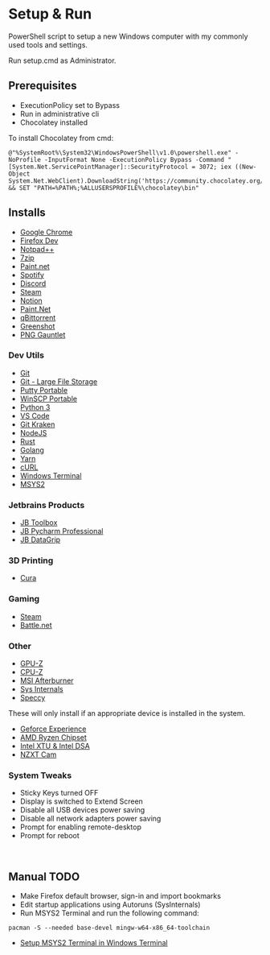 # Setup & Run

PowerShell script to setup a new Windows computer with my commonly used tools and settings.

Run setup.cmd as Administrator.

## Prerequisites

* ExecutionPolicy set to Bypass
* Run in administrative cli
* Chocolatey installed

To install Chocolatey from cmd:

```console
@"%SystemRoot%\System32\WindowsPowerShell\v1.0\powershell.exe" -NoProfile -InputFormat None -ExecutionPolicy Bypass -Command "[System.Net.ServicePointManager]::SecurityProtocol = 3072; iex ((New-Object System.Net.WebClient).DownloadString('https://community.chocolatey.org/install.ps1'))" && SET "PATH=%PATH%;%ALLUSERSPROFILE%\chocolatey\bin"
```

## Installs

* [Google Chrome](https://www.google.com.au/intl/en_au/chrome/)
* [Firefox Dev](https://www.mozilla.org/en-US/firefox/developer/)
* [Notpad++](https://notepad-plus-plus.org/downloads/)
* [7zip](https://www.7-zip.org/download.html)
* [Paint.net](https://www.getpaint.net/download.html)
* [Spotify](https://www.spotify.com/au/download/windows/)
* [Discord](https://discord.com/download)
* [Steam](https://store.steampowered.com/about/)
* [Notion](https://www.notion.so/product)
* [Paint.Net](https://www.getpaint.net/)
* [qBittorrent](https://www.qbittorrent.org/)
* [Greenshot](https://getgreenshot.org/)
* [PNG Gauntlet](https://pnggauntlet.com/)

### Dev Utils

* [Git](https://git-scm.com/downloads)
* [Git - Large File Storage](https://git-lfs.github.com/)
* [Putty Portable](https://www.putty.org/)
* [WinSCP Portable](https://winscp.net/eng/index.php)
* [Python 3](https://www.python.org/downloads/)
* [VS Code](https://code.visualstudio.com/)
* [Git Kraken](https://www.gitkraken.com/)
* [NodeJS](https://nodejs.org/en/)
* [Rust](https://www.rust-lang.org/)
* [Golang](https://go.dev/)
* [Yarn](https://yarnpkg.com/)
* [cURL](https://curl.se/)
* [Windows Terminal](https://apps.microsoft.com/store/detail/windows-terminal/9N0DX20HK701?hl=en-au&gl=au)
* [MSYS2](https://www.msys2.org/)

### Jetbrains Products

* [JB Toolbox](https://www.jetbrains.com/toolbox-app/)
* [JB Pycharm Professional](https://www.jetbrains.com/pycharm/)
* [JB DataGrip](https://www.jetbrains.com/datagrip/)

### 3D Printing

* [Cura](https://ultimaker.com/software/ultimaker-cura)

### Gaming

* [Steam](https://store.steampowered.com/)
* [Battle.net](https://us.shop.battle.net/en-us)

### Other

* [GPU-Z](https://www.techpowerup.com/gpuz/)
* [CPU-Z](https://www.techpowerup.com/download/cpu-z/)
* [MSI Afterburner](https://www.msi.com/Landing/afterburner/graphics-cards)
* [Sys Internals](https://learn.microsoft.com/en-us/sysinternals/)
* [Speccy](https://www.ccleaner.com/speccy)

These will only install if an appropriate device is installed in the system.

* [Geforce Experience](https://www.nvidia.com/en-au/geforce/geforce-experience/)
* [AMD Ryzen Chipset](https://www.amd.com/en/products/chipsets-motherboards-desktop)
* [Intel XTU & Intel DSA](https://www.intel.com/content/www/us/en/download/17881/intel-extreme-tuning-utility-intel-xtu.html)
* [NZXT Cam](https://nzxt.com/en-AU/software/cam)

### System Tweaks

* Sticky Keys turned OFF
* Display is switched to Extend Screen
* Disable all USB devices power saving
* Disable all network adapters power saving
* Prompt for enabling remote-desktop
* Prompt for reboot

<br />

## Manual TODO

* Make Firefox default browser, sign-in and import bookmarks
* Edit startup applications using Autoruns (SysInternals)
* Run MSYS2 Terminal and run the following command:

```console
pacman -S --needed base-devel mingw-w64-x86_64-toolchain
```

* [Setup MSYS2 Terminal in Windows Terminal](https://www.msys2.org/docs/terminals/)
